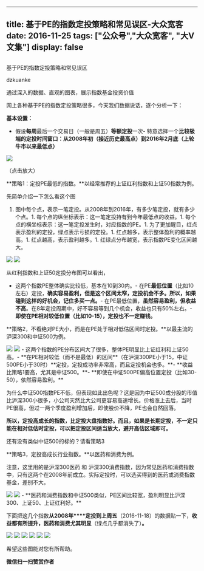 
---
title:   基于PE的指数定投策略和常见误区-大众宽客
date: 2016-11-25
tags: ["公众号","大众宽客", "大V文集"]
display: false
---


## 



基于PE的指数定投策略和常见误区




dzkuanke




通过深入的数据、直观的图表，展示指数基金投资价值


网上各种基于PE的指数定投策略很多，今天我们数据说话，逐个分析一下：



**基本设置：**
- 假设**每周**最后一个交易日（一般是周五）**等额定投**一次- 特意选择一个**比较极端的定投时间窗口：从2008年初（接近历史最高点）到2016年2月底（上轮牛市以来最低点）**
<img data-s="300,640" data-type="png" src="http://mmbiz.qpic.cn/mmbiz_png/PKw3FQPmhIhRiczxEtlnz2nyJ4TSE1745gVYSZW8SMacLjxehwmO7812TicyeianeYjpZoqxPD0AButhev5iaDD5dw/0?wx_fmt=png" data-ratio="0.38137082601054484" data-w="1138"/>

（点击放大）



**策略1：定投PE最低的指数。**以经常推荐的上证红利指数和上证50指数为例。



先简单介绍一下怎么看这个图
1. 图中每个点，表示一笔定投。从2008年到2016年，有多少笔定投，就有多少个点。1. 每个点的纵坐标表示：这一笔定投持有到今年最低点的收益。1. 每个点的横坐标表示：这一笔定投发生时，对应指数的PE。1. 为了更加醒目，红点表示盈利的定投，绿点表示亏损的定投。1. 红点越多，表示整体盈利的概率越高。1. 红点越高，表示盈利越多。1. 红绿点分布越宽，表示指数PE变化区间越大。


<img data-s="300,640" data-type="png" src="http://mmbiz.qpic.cn/mmbiz_png/PKw3FQPmhIhRiczxEtlnz2nyJ4TSE1745nibtPdZk0TI4Fibml5V24d3PgFNP4hyUQXPH8jBAQQzct14DKeeXV5hQ/0?wx_fmt=png" style="" data-ratio="0.6563106796116505" data-w="1030"/>

<img data-s="300,640" data-type="png" src="http://mmbiz.qpic.cn/mmbiz_png/PKw3FQPmhIhRiczxEtlnz2nyJ4TSE17451ZqYUweCFLAM1WlNBh4KkbhdR7j09hbAruiaBm7xgn46L02HMm9Oszw/0?wx_fmt=png" style="" data-ratio="0.6577437858508605" data-w="1046"/>

从红利指数和上证50定投分布图可以看出，
- 这两个指数PE整体确实比较低，基本在10到30内。- 在PE**最低位置**（比如10左右）定投，**确实容易盈利，但是这个区间太窄，定投机会不多。所以，如果碰到这样的好机会，记住多买一点。**- 在PE最低位置，**虽然容易盈利，但收益不高**。在8年定投周期中，好不容易等到几个机会，收益也只有50%左右。- **即使在PE相对较低位置（比如10-15），定投也不一定赚钱。**




**策略2，不看绝对PE大小，而是在PE处于相对低估区间时定投。**以最主流的沪深300和中证500为例。



<img data-s="300,640" data-type="png" src="http://mmbiz.qpic.cn/mmbiz_png/PKw3FQPmhIhRiczxEtlnz2nyJ4TSE1745iaJ4tPSeSEM5xFDYVDLd0cusEtibBtqXtHQ7qia6x0wBicC3fYJf1wvI6g/0?wx_fmt=png" style="" data-ratio="0.666023166023166" data-w="1036"/>

<img data-s="300,640" data-type="png" src="http://mmbiz.qpic.cn/mmbiz_png/PKw3FQPmhIhRiczxEtlnz2nyJ4TSE17455F9DKFUa5n4eH9SicDxudHibCAiadRgR7dNIs2oiaWBtIGItvYkCPRibtAg/0?wx_fmt=png" style="" data-ratio="0.6647286821705426" data-w="1032"/>
- 这两个指数的PE分布区间大了很多，整体PE明显比上证红利和上证50高。- **在PE相对较低（而不是最低）的区间**（在沪深300PE小于15，中证500PE小于30时）**定投，定投成功率非常高，而且定投机会也多。**- **收益比策略1要高，尤其是中证500。**- **即使在中证500PE偏高位置定投（比如30-50），依然容易盈利。**


为什么中证500指数PE不低，但表现如此出色呢？这是因为中证500成分股的市值比沪深300小很多，小公司天然比大公司更容易高速增长。价格涨上去后，当时PE很高，但过一两个季度盈利增加后，即使股价不降，PE也会自然回落。



**所以，定投高成长的指数，比定投大盘指数好。而且，如果是长期定投，不一定只能在相对低估时定投，可以把定投区间适当放大，避开高估区域即可。**



还有没有类似中证500的标的？请看策略3





**策略3，定投高成长行业指数。**以医药和消费为例。



注意，这里用的是沪深300医药 和 沪深300消费指数，因为常见医药和消费指数中，只有这两个在2008年前成立。实际定投时，可以选买得到的医药或消费指数基金，差别不大。



<img data-s="300,640" data-type="png" src="http://mmbiz.qpic.cn/mmbiz_png/PKw3FQPmhIhRiczxEtlnz2nyJ4TSE17450cIGD2wxwqib8icQ3PZMcCpiaJzprmdd8seVUx4JzcKtHMiaBtr7eqkaQA/0?wx_fmt=png" style="" data-ratio="0.6731898238747553" data-w="1022"/>

<img data-s="300,640" data-type="png" src="http://mmbiz.qpic.cn/mmbiz_png/PKw3FQPmhIhRiczxEtlnz2nyJ4TSE1745agGeYBfLhLiaOfnIiaC0Zjbdfiauj1vJ8vCOyQcwwtUyLiciap5hjAs7Ndg/0?wx_fmt=png" style="" data-ratio="0.666015625" data-w="1024"/>
- **医药和消费指数和中证500类似，PE区间比较宽，盈利明显比沪深300、上证50、上证红利好。**




下面把这几个指数**从2008年****定投到上周五**（2016-11-18）的数据贴一下，**收益都有所提升，医药和消费尤其明显**（绿点几乎都消失了）**。**

<img data-s="300,640" data-type="png" src="http://mmbiz.qpic.cn/mmbiz_png/PKw3FQPmhIhRiczxEtlnz2nyJ4TSE1745GjOKDkhYpoN9UbSSutOEOg7ynkutPiap1kGvrFUlO8LuosU6nLBF1ww/0?wx_fmt=png" style="" data-ratio="0.655705996131528" data-w="1034"/>

<img data-s="300,640" data-type="png" src="http://mmbiz.qpic.cn/mmbiz_png/PKw3FQPmhIhRiczxEtlnz2nyJ4TSE1745pn8eFtddebTDnNdWH007LwS68ODakraKAovjIgLU6Nn6QMmB9MozvQ/0?wx_fmt=png" style="" data-ratio="0.6595330739299611" data-w="1028"/>

<img data-s="300,640" data-type="png" src="http://mmbiz.qpic.cn/mmbiz_png/PKw3FQPmhIhRiczxEtlnz2nyJ4TSE1745vmkDxtgNOVx72AQGjqQT4QMmQ9qnDk0JTpvgJNXPicuB702xXwrHkOg/0?wx_fmt=png" style="" data-ratio="0.6750972762645915" data-w="1028"/>

<img data-s="300,640" data-type="png" src="http://mmbiz.qpic.cn/mmbiz_png/PKw3FQPmhIhRiczxEtlnz2nyJ4TSE1745TpMyO3KQhELFGVPQuTItaxmrQTAV469zGSmiaasrzPgKzezfPJSQMibw/0?wx_fmt=png" style="" data-ratio="0.666030534351145" data-w="1048"/>

<img data-s="300,640" data-type="png" src="http://mmbiz.qpic.cn/mmbiz_png/PKw3FQPmhIhRiczxEtlnz2nyJ4TSE1745IdWAr5ae7tjemRImMVicgGPQuMhkh4vYm17PJo1YOBPic5Lf5rLbBajQ/0?wx_fmt=png" style="" data-ratio="0.6570327552986512" data-w="1038"/>

<img data-s="300,640" data-type="png" src="http://mmbiz.qpic.cn/mmbiz_png/PKw3FQPmhIhRiczxEtlnz2nyJ4TSE1745jHKNtdTM2OKxibdnAEJIibGsR0hic5VUEXSiajIWxPY1h7If402OWjwv7Q/0?wx_fmt=png" style="" data-ratio="0.6653771760154739" data-w="1034"/>



希望这些图能对您有所帮助。


**微信扫一扫赞赏作者**













